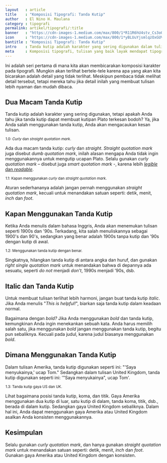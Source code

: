 ```yaml
---
layout   : article
title    : "Komposisi Tipografi: Tanda Kutip"
author   : El Nino H. Maulana
category : tipografi
permalink: artikel/tipografi/:title
banner   : "https://cdn-images-1.medium.com/max/800/1*R11R6hU4stv_Cs3oO7q_Cg.png"
icon     : "https://cdn-images-1.medium.com/max/800/1*yBLUuYjsmlqzOxGUVtONZg.png"
bantitle : "Komposisi Tipografi: Tanda Kutip"
intro    : Tanda kutip adalah karakter yang sering digunakan dalam tulisan. Jika Anda salah menggunakannya, Anda akan mengacaukan kesan tulisan.
meta     : Komposisi tipografi, tulisan yang baik layak mendapat tipografi yang baik. Dalam artikel ini, kita akan membicarakan bagaimana dan kapan menggunakan tanda kutip.
---
```


Ini adalah seri pertama di mana kita akan membicarakan komposisi karakter pada tipografi. Mungkin akan terlihat bertele-tele karena apa yang akan kita bicarakan adalah detail yang tidak terlihat. Meskipun pembaca tidak melihat detail tersebut, tetapi mereka tahu jika detail inilah yang membuat tulisan lebih nyaman dan mudah dibaca.

## Dua Macam Tanda Kutip

Tanda kutip adalah karakter yang sering digunakan, tetapi apakah Anda tahu jika tanda kutip dapat membuat kutipan Plato terkesan bodoh? Ya, jika Anda salah menggunakan tanda kutip, Anda akan mengacaukan kesan tulisan.

<img src="data:image/png;base64,R0lGODlhAQABAAD/ACwAAAAAAQABAAACADs=" data-src="https://cdn-images-1.medium.com/max/720/1*Kt4MQkshJDjv0gkRfYJhUQ.png" alt="Curly dan straight quotation mark." title="Curly dan straight quotation mark."><small class="site-article__caption">1.0: <em>Curly</em> dan <em>straight quotation mark</em>.</small>

<p>Ada dua macam tanda kutip: <em>curly</em> dan <em>straight</em>. <em>Straight quotation mark</em> juga disebut <em>dumb quotation mark</em>, inilah alasan mengapa Anda tidak ingin menggunakannya untuk mengutip ucapan Plato. Selalu gunakan <em>curly quotation mark</em> &ndash; disebut juga <em>smart quotation mark</em> -, karena lebih <a href="http://ransel.org/artikel/tipografi/prinsip-tipografi-legibility-readability" title="Legibility dan Readability." target="_blank"><em>legible</em> dan <em>readable</em></a>.</p>

<img src="data:image/png;base64,R0lGODlhAQABAAD/ACwAAAAAAQABAAACADs=" data-src="https://cdn-images-1.medium.com/max/720/1*nWkDSPmLHTLuBHnWNj2VFA.png" alt="Kapan menggunakan curly dan straight quotation mark." title="Kapan menggunakan curly dan straight quotation mark."><small class="site-article__caption">1.1: Kapan menggunakan <em>curly</em> dan <em>straight quotation mark</em>.</small>

Aturan sederhananya adalah jangan pernah menggunakan *straight quotation mark*, kecuali untuk menandakan satuan seperti: detik, menit, *inch* dan *foot*.

## Kapan Menggunakan Tanda Kutip

Ketika Anda menulis dalam bahasa Inggris, Anda akan menemukan tulisan seperti 1900s dan '90s. Terkadang, kita salah menuliskannya sebagai 1900's dan 90's, sedangkan yang benar adalah 1900s tanpa kutip dan '90s dengan kutip di awal.

<img src="data:image/png;base64,R0lGODlhAQABAAD/ACwAAAAAAQABAAACADs=" data-src="https://cdn-images-1.medium.com/max/720/1*VZTAwz8-VxZEmVcQVpcPCQ.png" alt="Menggunakan tanda kutip dengan benar." title="Menggunakan tanda kutip dengan benar."><small class="site-article__caption">1.2: Menggunakan tanda kutip dengan benar.</small>

<p>Singkatnya, hilangkan tanda kutip di antara angka dan huruf, dan gunakan <em>right single quotation mark</em> untuk menandakan bahwa di depannya ada sesuatu, seperti <em>do not</em> menjadi <em>don&rsquo;t</em>, 1990s menjadi &rsquo;90s, dsb.</p>

## Italic dan Tanda Kutip

Untuk membuat tulisan terlihat lebih harmoni, jangan buat tanda kutip *italic*. Jika Anda menulis "*This is helpful!*", biarkan saja tanda kutip dalam keadaan normal. 

Bagaimana dengan *bold?* Jika Anda menggunakan *bold* dan tanda kutip, kemungkinan Anda ingin menekankan sebuah kata. Anda harus memilih salah satu, jika menggunakan *bold* jangan menggunakan tanda kutip, begitu pun sebaliknya. Kecuali pada judul, karena judul biasanya menggunakan *bold*.

## Dimana Menggunakan Tanda Kutip

Dalam tulisan Amerika, tanda kutip digunakan seperti ini: "'Saya menyukainya,' ucap Tom." Sedangkan dalam tulisan United Kingdom, tanda kutip digunakan seperti ini: '"Saya menyukainya", ucap Tom'.

<img src="data:image/png;base64,R0lGODlhAQABAAD/ACwAAAAAAQABAAACADs=" data-src="https://cdn-images-1.medium.com/max/720/1*9IEHUnOcBkR5giHONe7yjg.png" alt="Tanda kutip gaya US dan UK." title="Tanda kutip gaya US dan UK."><small class="site-article__caption">1.3: Tanda kutip gaya US dan UK.</small>

Lihat bagaimana posisi tanda kutip, koma, dan titik. Gaya Amerika menggunakan dua kutip di luar, satu kutip di dalam, tanda koma, titik, dsb., berada di dalam kutip. Sedangkan gaya United Kingdom sebaliknya. Dalam hal ini, Anda dapat menggunakan gaya Amerika atau United Kingdom asalkan Anda konsisten menggunakannya.

## Kesimpulan

Selalu gunakan *curly quotation mark*, dan hanya gunakan *straight quotation mark* untuk menandakan satuan seperti: detik, menit, *inch* dan *foot*. Gunakan gaya Amerika atau United Kingdom dengan konsisten.
